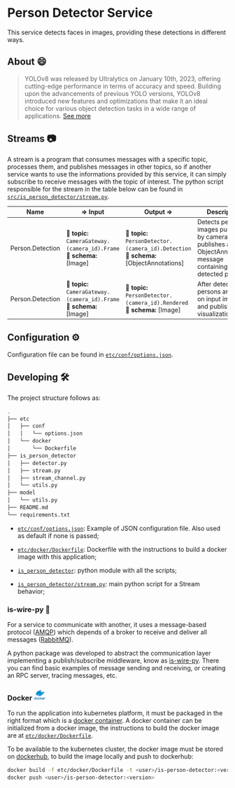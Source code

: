 # Person Detector Service

This service detects faces in images, providing these detections in different ways.

## About :smile:

> YOLOv8 was released by Ultralytics on January 10th, 2023, offering cutting-edge performance in terms of accuracy and speed. Building upon the advancements of previous YOLO versions, YOLOv8 introduced new features and optimizations that make it an ideal choice for various object detection tasks in a wide range of applications. [See more](https://docs.ultralytics.com/models/yolov8/)


## Streams :camera:

A stream is a program that consumes messages with a specific topic, processes them, and publishes messages in other topics, so if another service wants to use the informations provided by this service, it can simply subscribe to receive messages with the topic of interest. The python script responsible for the stream in the table below can be found in [`src/is_person_detector/stream.py`](https://github.com/JoabFelippx/is-person-detector/blob/main/is_person_detector/stream.py).

| Name | ⇒ Input | Output  ⇒ | Description |
| ---- | ------- | --------- | ----------- |
| Person.Detection | :incoming_envelope: **topic:** `CameraGateway.(camera_id).Frame` <br> :gem: **schema:** [Image] | :incoming_envelope: **topic:**  `PersonDetector.(camera_id).Detection` <br> :gem: **schema:** [ObjectAnnotations] | Detects person on images published by cameras and publishes an ObjectAnnotations message containing all the detected persons. |
| Person.Detection | :incoming_envelope: **topic:** `CameraGateway.(camera_id).Frame` <br> :gem: **schema:** [Image]| :incoming_envelope: **topic:** `PersonDetector.(camera_id).Rendered` <br> :gem: **schema:** [Image]| After detection, persons are drew on input image and published for visualization.|

## Configuration :gear:

Configuration file can be found in [`etc/conf/options.json`](https://github.com/JoabFelippx/is-person-detector/blob/main/etc/conf/options.json).

## Developing :hammer_and_wrench:

The project structure follows as:

```bash
.
├── etc
│   ├── conf
│   │   └── options.json
│   └── docker
│       └── Dockerfile
├── is_person_detector
│   ├── detector.py
│   ├── stream.py
│   ├── stream_channel.py
│   └── utils.py
├── model
│   └── utils.py
├── README.md
└── requirements.txt
```

* [`etc/conf/options.json`](https://github.com/JoabFelippx/is-person-detector/blob/main/etc/conf/options.json): Example of JSON configuration file. Also used as default if none is passed;

* [`etc/docker/Dockerfile`](https://github.com/JoabFelippx/is-person-detector/blob/main/etc/docker/Dockerfile): Dockerfile with the instructions to build a docker image with this application;

* [`is_person_detector`](https://github.com/JoabFelippx/is-person-detector/tree/main/is_person_detector): python module with all the scripts;

* [`is_person_detector/stream.py`](https://github.com/JoabFelippx/is-person-detector/blob/main/is_person_detector/stream.py): main python script for a Stream behavior;

### is-wire-py :incoming_envelope:

For a service to communicate with another, it uses a message-based protocol ([AMQP](https://github.com/celery/py-amqp)) which depends of a broker to receive and deliver all messages ([RabbitMQ](https://www.rabbitmq.com/)).

A python package was developed to abstract the communication layer implementing a publish/subscribe middleware, know as [is-wire-py](https://github.com/labvisio/is-wire-py). There you can find basic examples of message sending and receiving, or creating an RPC server, tracing messages, etc.

### Docker <img alt="docker" width="26px" src="https://raw.githubusercontent.com/github/explore/80688e429a7d4ef2fca1e82350fe8e3517d3494d/topics/docker/docker.png" />

To run the application into kubernetes platform, it must be packaged in the right format which is a [docker container](https://www.docker.com/resources/what-container). A docker container can be initialized from a docker image, the instructions to build the docker image are at [`etc/docker/Dockerfile`](https://github.com/JoabFelippx/is-person-detector/blob/main/etc/docker/Dockerfile).

To be available to the kubernetes cluster, the docker image must be stored on [dockerhub](https://hub.docker.com/), to build the image locally and push to dockerhub:

```bash
docker build -f etc/docker/Dockerfile -t <user>/is-person-detector:<version> .
docker push <user>/is-person-detector:<version>
```
